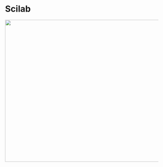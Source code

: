 # Scilab
 <img width="953" height="468.5" src="https://raw.githubusercontent.com/LuizFelipeNeves/E-Lavanderia-WP/master/src/imagens/1.PNG">
